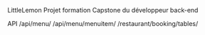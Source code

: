 LittleLemon
Projet formation Capstone du développeur back-end

API
/api/menu/
/api/menu/menuitem/
/restaurant/booking/tables/
 

